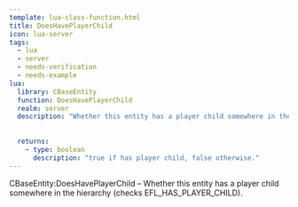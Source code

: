 ```yaml
---
template: lua-class-function.html
title: DoesHavePlayerChild
icon: lua-server
tags:
  - lua
  - server
  - needs-verification
  - needs-example
lua:
  library: CBaseEntity
  function: DoesHavePlayerChild
  realm: server
  description: "Whether this entity has a player child somewhere in the hierarchy (checks EFL_HAS_PLAYER_CHILD)."
  
  
  returns:
    - type: boolean
      description: "true if has player child, false otherwise."
---
```


<div class="lua__search__keywords">
CBaseEntity:DoesHavePlayerChild &#x2013; Whether this entity has a player child somewhere in the hierarchy (checks EFL_HAS_PLAYER_CHILD).
</div>
